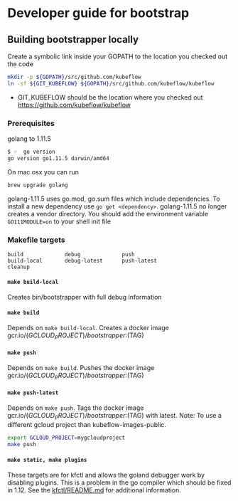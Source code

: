 # Developer guide for bootstrap

## Building bootstrapper locally

Create a symbolic link inside your GOPATH to the location you checked out the code

```sh
mkdir -p ${GOPATH}/src/github.com/kubeflow
ln -sf ${GIT_KUBEFLOW} ${GOPATH}/src/github.com/kubeflow/kubeflow
```

* GIT_KUBEFLOW should be the location where you checked out https://github.com/kubeflow/kubeflow

### Prerequisites

golang to 1.11.5

```sh
$ ☞  go version
go version go1.11.5 darwin/amd64
```

On mac osx you can run

```sh
brew upgrade golang
```

golang-1.11.5 uses go.mod, go.sum files which include dependencies.
To install a new dependency use `go get <dependency>`.
golang-1.11.5 no longer creates a vendor directory.
You should add the environment variable `GO111MODULE=on` to your shell init file

### Makefile targets

```
build             debug             push
build-local       debug-latest      push-latest
cleanup
```

#### `make build-local`
Creates bin/bootstrapper with full debug information

#### `make build`
Depends on `make build-local`. Creates a docker image gcr.io/$(GCLOUD_PROJECT)/bootstrapper:$(TAG)

#### `make push`
Depends on `make build`. Pushes the docker image gcr.io/$(GCLOUD_PROJECT)/bootstrapper:$(TAG)

#### `make push-latest`
Depends on `make push`. Tags the docker image gcr.io/$(GCLOUD_PROJECT)/bootstrapper:$(TAG) with latest.
Note: To use a different gcloud project than kubeflow-images-public.
```sh
export GCLOUD_PROJECT=mygcloudproject
make push
```

#### `make static, make plugins`
These targets are for kfctl and allows the goland debugger work by disabling plugins.
This is a problem in the go compiler which should be fixed in 1.12.
See the [kfctl/README.md](./cmd/kfctl) for additional information.
